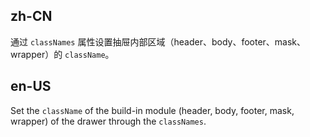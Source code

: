 ## zh-CN

通过 `classNames` 属性设置抽屉内部区域（header、body、footer、mask、wrapper）的 `className`。

## en-US

Set the `className` of the build-in module (header, body, footer, mask, wrapper) of the drawer through the `classNames`.
